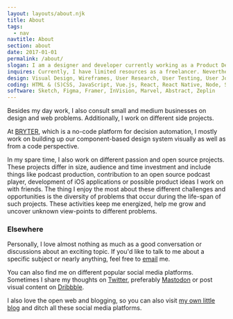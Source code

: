 ```yaml
---
layout: layouts/about.njk
title: About
tags:
  - nav
navtitle: About
section: about
date: 2017-01-01
permalink: /about/
slogan: I am a designer and developer currently working as a Product Designer at BRYTER. I live and work in the heart of Europe, Frankfurt am Main in Germany.
inquires: Currently, I have limited resources as a freelancer. Nevertheless, please don't hesitate to reach out via <a href="mailto:jan@fruechtl.me">email</a>
design: Visual Design, Wireframes, User Research, User Testing, User Journeys, Design Systems, Ideation and Feedback Sessions, Persona
coding: HTML & (S)CSS, JavaScript, Vue.js, React, React Native, Node, Swift, Git, Patternlab, WordPress, ProcessWire, Kirby
software: Sketch, Figma, Framer, InVision, Marvel, Abstract, Zeplin
---
```


Besides my day work, I also consult small and medium businesses on design and web problems. Additionally, I work on different side projects.

At [BRYTER](https://www.bryter.io/), which is a no-code platform for decision automation, I mostly work on building up our component-based design system visually as well as from a code perspective.

In my spare time, I also work on different passion and open source projects. These projects differ in size, audience and time investment and include things like podcast production, contribution to an open source podcast player, development of iOS applications or possible product ideas I work on with friends. The thing I enjoy the most about these different challenges and opportunities is the diversity of problems that occur during the life-span of such projects. These activities keep me energized, help me grow and uncover unknown view-points to different problems.

### Elsewhere

Personally, I love almost nothing as much as a good conversation or discussions about an exciting topic. If you'd like to talk to me about a specific subject or nearly anything, feel free to [email](mailto:jan@fruechtl.me) me.

You can also find me on different popular social media platforms. Sometimes I share my thoughts on [Twitter](https://twitter.com/_coolcut), preferably [Mastodon](https://mastodon.social/@coolcut) or post visual content on [Dribbble](https://dribbble.com/coolcut).

I also love the open web and blogging, so you can also visit [my own little blog](https://coolcut.xyz) and ditch all these social media platforms.
